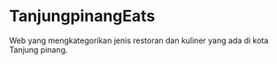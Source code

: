 # TanjungpinangEats
Web yang mengkategorikan jenis restoran dan kuliner yang ada di kota Tanjung pinang.
